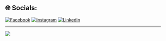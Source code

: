 
## 🌐 Socials:
[![Facebook](https://img.shields.io/badge/Facebook-%231877F2.svg?logo=Facebook&logoColor=white)](https://facebook.com/manikanta.gopi.984) 
[![Instagram](https://img.shields.io/badge/Instagram-%23E4405F.svg?logo=Instagram&logoColor=white)](https://instagram.com/gopi.manikanta_) 
[![LinkedIn](https://img.shields.io/badge/LinkedIn-%230077B5.svg?logo=linkedin&logoColor=white)](https://linkedin.com/in/manikanta-gopi-549163190) 

---
[![](https://visitcount.itsvg.in/api?id=renrael-yzal&icon=0&color=0)](https://visitcount.itsvg.in)

<!-- Proudly created with GPRM ( https://gprm.itsvg.in ) -->

